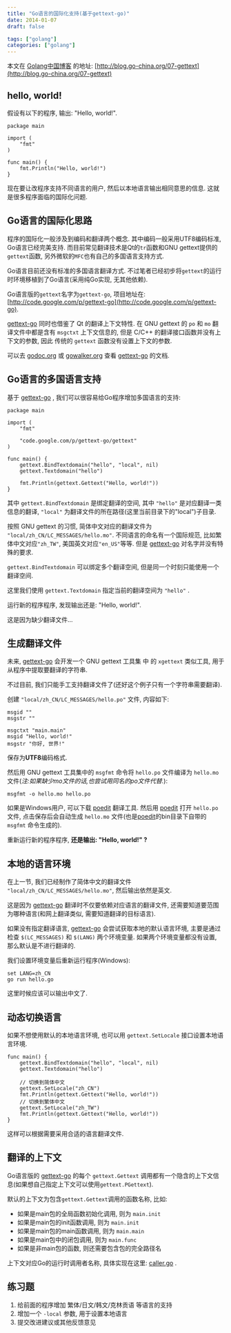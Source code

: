 ```yaml
---
title: "Go语言的国际化支持(基于gettext-go)"
date: 2014-01-07
draft: false

tags: ["golang"]
categories: ["golang"]
---
```


本文在 [Golang中国博客](http://blog.go-china.org/07-gettext) 的地址: [http://blog.go-china.org/07-gettext](http://blog.go-china.org/07-gettext)

## hello, world!

假设有以下的程序, 输出: "Hello, world!".

	package main

	import (
		"fmt"
	)

	func main() {
		fmt.Println("Hello, world!")
	}

现在要让改程序支持不同语言的用户, 然后以本地语言输出相同意思的信息. 这就是很多程序面临的国际化问题.


## Go语言的国际化思路

程序的国际化一般涉及到编码和翻译两个概念. 其中编码一般采用UTF8编码标准, Go语言已经完美支持. 而目前常见翻译技术是Qt的`tr`函数和GNU gettext提供的`gettext`函数, 另外微软的`MFC`也有自己的多国语言支持方式.

Go语言目前还没有标准的多国语言翻译方式. 不过笔者已经初步将`gettext`的运行时环境移植到了Go语言(采用纯Go实现, 无其他依赖).

Go语言版的`gettext`名字为`gettext-go`, 项目地址在: [http://code.google.com/p/gettext-go](http://code.google.com/p/gettext-go).

[gettext-go](http://code.google.com/p/gettext-go) 同时也借鉴了 Qt 的翻译上下文特性. 在 GNU gettext 的 `po` 和 `mo` 翻译文件中都是含有 `msgctxt` 上下文信息的, 但是 C/C++ 的翻译接口函数并没有上下文的参数, 因此 传统的 `gettext` 函数没有设置上下文的参数.


可以去 [godoc.org](http://godoc.org/code.google.com/p/gettext-go/gettext) 或 [gowalker.org](http://gowalker.org/code.google.com/p/gettext-go/gettext) 查看 [gettext-go](http://code.google.com/p/gettext-go) 的文档.


## Go语言的多国语言支持

基于 [gettext-go](http://code.google.com/p/gettext-go) , 我们可以很容易给Go程序增加多国语言的支持:

	package main

	import (
		"fmt"

		"code.google.com/p/gettext-go/gettext"
	)

	func main() {
		gettext.BindTextdomain("hello", "local", nil)
		gettext.Textdomain("hello")

		fmt.Println(gettext.Gettext("Hello, world!"))
	}

其中 `gettext.BindTextdomain` 是绑定翻译的空间, 其中 `"hello"` 是对应翻译一类信息的翻译, `"local"` 为翻译文件的所在路径(这里当前目录下的"local")子目录.

按照 GNU gettext 的习惯, 简体中文对应的翻译文件为 `"local/zh_CN/LC_MESSAGES/hello.mo"`. 不同语言的命名有一个国际规范, 比如繁体中文对应`"zh_TW"`, 美国英文对应`"en_US"`等等. 但是 [gettext-go](http://code.google.com/p/gettext-go) 对名字并没有特殊的要求.

`gettext.BindTextdomain` 可以绑定多个翻译空间, 但是同一个时刻只能使用一个翻译空间.

这里我们使用 `gettext.Textdomain` 指定当前的翻译空间为 `"hello"` .

运行新的程序程序, 发现输出还是: "Hello, world!".

这是因为缺少翻译文件...

## 生成翻译文件

未来, [gettext-go](http://code.google.com/p/gettext-go) 会开发一个  GNU gettext 工具集 中 的 `xgettext` 类似工具, 用于从程序中提取要翻译的字符串.

不过目前, 我们只能手工支持翻译文件了(还好这个例子只有一个字符串需要翻译).

创建 `"local/zh_CN/LC_MESSAGES/hello.po"` 文件, 内容如下:

	msgid ""
	msgstr ""

	msgctxt "main.main"
	msgid "Hello, world!"
	msgstr "你好, 世界!"

保存为**UTF8**编码格式.

然后用 GNU gettext 工具集中的 `msgfmt` 命令将 `hello.po` 文件编译为 `hello.mo` 文件(*注:如果缺少mo文件的话,也尝试用同名的po文件代替.*):

	msgfmt -o hello.mo hello.po

如果是Windows用户, 可以下载 [poedit](http://www.poedit.net/) 翻译工具. 然后用 [poedit](http://www.poedit.net/) 打开 `hello.po` 文件, 点击保存后会自动生成 `hello.mo` 文件(也是[poedit](http://www.poedit.net/)的bin目录下自带的`msgfmt` 命令生成的).

重新运行新的程序程序, **还是输出: "Hello, world!" ?**


## 本地的语言环境

在上一节, 我们已经制作了简体中文的翻译文件 `"local/zh_CN/LC_MESSAGES/hello.mo"`, 然后输出依然是英文.

这是因为 [gettext-go](http://code.google.com/p/gettext-go) 翻译时不仅要依赖对应语言的翻译文件, 还需要知道要范围为哪种语言(和网上翻译类似, 需要知道翻译的目标语言).

如果没有指定翻译语言, [gettext-go](http://code.google.com/p/gettext-go) 会尝试获取本地的默认语言环境, 主要是通过检查 `$(LC_MESSAGES)` 和 `$(LANG)` 两个环境变量. 如果两个环境变量都没有设置, 那么默认是不进行翻译的.

我们设置环境变量后重新运行程序(Windows):

	set LANG=zh_CN
	go run hello.go

这里时候应该可以输出中文了.

## 动态切换语言

如果不想使用默认的本地语言环境, 也可以用 `gettext.SetLocale` 接口设置本地语言环境.

	func main() {
		gettext.BindTextdomain("hello", "local", nil)
		gettext.Textdomain("hello")

		// 切换到简体中文
		gettext.SetLocale("zh_CN")
		fmt.Println(gettext.Gettext("Hello, world!"))
		// 切换到繁体中文
		gettext.SetLocale("zh_TW")
		fmt.Println(gettext.Gettext("Hello, world!"))
	}

这样可以根据需要采用合适的语言翻译文件.

## 翻译的上下文

Go语言版的 [gettext-go](http://code.google.com/p/gettext-go) 的每个 `gettext.Gettext` 调用都有一个隐含的上下文信息(如果想自己指定上下文可以使用`gettext.PGettext`).

默认的上下文为包含`gettext.Gettext`调用的函数名称, 比如:

- 如果是main包的全局函数初始化调用, 则为 `main.init`
- 如果是main包的init函数调用, 则为 `main.init`
- 如果是main包的main函数调用, 则为 `main.main`
- 如果是main包中的闭包调用, 则为 `main.func`
- 如果是非main包的函数, 则还需要包含包的完全路径名

上下文对应Go的运行时调用者名称, 具体实现在这里: [caller.go](https://code.google.com/p/gettext-go/source/browse/gettext/caller.go) .

## 练习题

1. 给前面的程序增加 繁体/日文/韩文/克林贡语 等语言的支持
2. 增加一个 `-local` 参数, 用于设置本地语言
3. 提交改进建议或其他反馈意见
